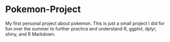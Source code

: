 # Pokemon-Project
My first personal project about pokemon. This is just a small project I did for fun over the summer to further practice and understand R, ggplot, dplyr, shiny, and R Markdown.
